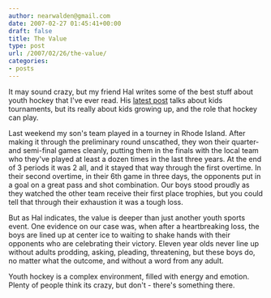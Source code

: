 ```yaml
---
author: nearwalden@gmail.com
date: 2007-02-27 01:45:41+00:00
draft: false
title: The Value
type: post
url: /2007/02/26/the-value/
categories:
- posts
---
```


It may sound crazy, but my friend Hal writes some of the best stuff about youth hockey that I've ever read.  His [latest post](http://agrosnowman.com/snowman/?p=104) talks about kids tournaments, but its really about kids growing up, and the role that hockey can play.





Last weekend my son's team played in a tourney in Rhode Island.  After making it through the preliminary round unscathed, they won their quarter- and semi-final games cleanly, putting them in the finals with the local team who they've played at least a dozen times in the last three years.  At the end of 3 periods it was 2 all, and it stayed that way through the first overtime.  In their second overtime, in their 6th game in three days, the opponents put in a goal on a great pass and shot combination.  Our boys stood proudly as they watched the other team receive their first place trophies, but you could tell that through their exhaustion it was a tough loss.





But as Hal indicates, the value is deeper than just another youth sports event. One evidence on our case was, when after a heartbreaking loss, the boys are lined up at center ice to waiting to shake hands with their opponents who are celebrating their victory.  Eleven year olds never line up without adults prodding, asking, pleading, threatening, but these boys do, no matter what the outcome, and without a word from any adult.





Youth hockey is a complex environment, filled with energy and emotion.  Plenty of people think its crazy, but don't - there's something there.



